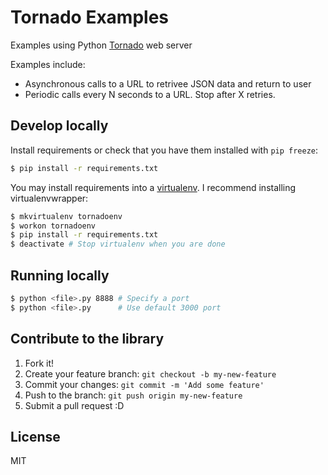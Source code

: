 # Tornado Examples

Examples using Python [Tornado](http://tornado.readthedocs.org/en/latest/index.html) web server

Examples include:
 * Asynchronous calls to a URL to retrivee JSON data and return to user
 * Periodic calls every N seconds to a URL. Stop after X retries.

## Develop locally
Install requirements or check that you have them installed with `pip freeze`:
```sh
$ pip install -r requirements.txt
```

You may install requirements into a [virtualenv](http://docs.python-guide.org/en/latest/dev/virtualenvs/).
I recommend installing virtualenvwrapper:
```sh
$ mkvirtualenv tornadoenv
$ workon tornadoenv
$ pip install -r requirements.txt
$ deactivate # Stop virtualenv when you are done
```

## Running locally
```sh
$ python <file>.py 8888 # Specify a port
$ python <file>.py      # Use default 3000 port
```

## Contribute to the library
1. Fork it!
2. Create your feature branch: `git checkout -b my-new-feature`
3. Commit your changes: `git commit -m 'Add some feature'`
4. Push to the branch: `git push origin my-new-feature`
5. Submit a pull request :D

## License
MIT